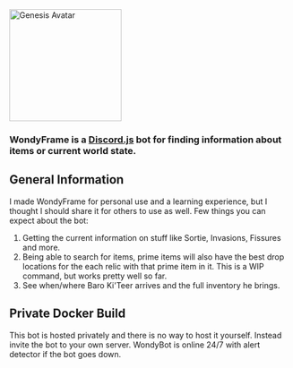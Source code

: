 <img src="https://i.imgur.com/aalB0ZK.png" height="200" width="200" alt="Genesis Avatar"/>

### WondyFrame is a [Discord.js](http://discord.js.org) bot for finding information about items or current world state.

## General Information
I made WondyFrame for personal use and a learning experience, but I thought I should share it for others to use as well. Few things you can expect about the bot:
 1. Getting the current information on stuff like Sortie, Invasions, Fissures and more.
 2. Being able to search for items, prime items will also have the best drop locations for the each relic with that prime item in it. This is a WIP command, but works pretty well  so far.
 3. See when/where Baro Ki'Teer arrives and the full inventory he brings.
 
## Private Docker Build
This bot is hosted privately and there is no way to host it yourself. Instead invite the bot to your own server. WondyBot is online 24/7 with alert detector if the bot goes down.
